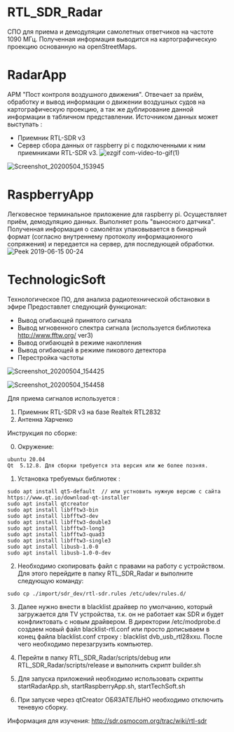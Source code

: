 # RTL_SDR_Radar

СПО для приема и демодуляции самолетных ответчиков на частоте 1090 МГц. 
Полученная информация выводится на картографическую проекцию основанную на openStreetMaps.

# RadarApp
АРМ "Пост контроля воздушного движения". Отвечает за приём, обработку и вывод информации о движении воздушных судов на картографическую проекцию, а так же дублирование данной информации в табличном представлении.
  Источником данных может выступать :
  - Приемник RTL-SDR v3
  - Сервер сбора данных от raspberry pi с подключенными к ним приемниками RTL-SDR v3.
![ezgif com-video-to-gif(1)](https://user-images.githubusercontent.com/34423525/74163125-f6beda00-4c32-11ea-9c2c-b9f83a039ed6.gif)

![Screenshot_20200504_153945](https://user-images.githubusercontent.com/34423525/80967679-69e58000-8e1f-11ea-9a81-233136189f7d.png)

# RaspberryApp
Легковесное терминальное приложение для raspberry pi. Осуществляет приём, демодуляцию данных. 
Выполняет роль "выносного датчика". Полученная информация о самолётах упаковывается в бинарный формат (согласно внутреннему протоколу информационного сопряжения) и передается на сервер, для последующей обработки.
![Peek 2019-06-15 00-24](https://user-images.githubusercontent.com/34423525/59540975-1e28a000-8f08-11e9-9c11-43b84cbe69cf.gif)

# TechnologicSoft
Технологическое ПО, для анализа радиотехнической обстановки в эфире
  Предоставлет следующий функционал:
  - Вывод огибающей принятого сигнала
  - Вывод мгновенного спектра сигнала (используется библиотека http://www.fftw.org/ ver3)
  - Вывод огибающей в режиме накопления
  - Вывод огибающей в режиме пикового детектора
  - Перестройка частоты
  
![Screenshot_20200504_154425](https://user-images.githubusercontent.com/34423525/80967744-884b7b80-8e1f-11ea-9095-62c6d4711c50.png)

![Screenshot_20200504_154458](https://user-images.githubusercontent.com/34423525/80968388-8a620a00-8e20-11ea-9695-a97a37872a93.png)

Для приема сигналов используется :
1. Приемник RTL-SDR v3 на базе Realtek RTL2832 
2. Антенна Харченко 

Инструкция по сборке:

  0. Окружение:
  
    ubuntu 20.04
    Qt  5.12.8. Для сборки требуется эта версия или же более позняя. 

  1. Установка требуемых библиотек :
  
    sudo apt install qt5-default  // или устновить нужную версию с сайта https://www.qt.io/download-qt-installer
    sudo apt install qtcreator 
    sudo apt install libfftw3-bin
    sudo apt install libfftw3-dev 
    sudo apt install libfftw3-double3
    sudo apt install libfftw3-long3
    sudo apt install libfftw3-quad3
    sudo apt install libfftw3-single3
    sudo apt install libusb-1.0-0
    sudo apt install libusb-1.0-0-dev

  2. Необходимо скопировать файл с правами на работу с устройством. Для этого перейдите в папку RTL_SDR_Radar и выполните следующую команду:
  
    sudo cp ./import/sdr_dev/rtl-sdr.rules /etc/udev/rules.d/
    
  3. Далее нужно внести в blacklist драйвер по умолчанию, который загружается для TV устройства, т.к. он не работает как SDR и будет конфликтовать с новым драйвером. 
    В директории /etc/modprobe.d создаем новый файл blacklist-rtl.conf или просто дописываем в конец файла blacklist.conf строку : blacklist dvb_usb_rtl28xxu. 
    После чего необходимо перезагрузить компьютер.
  4. Перейти в папку RTL_SDR_Radar/scripts/debug или RTL_SDR_Radar/scripts/release и выполнить скрипт builder.sh

  5. Для запуска приложений необходимо использовать скрипты startRadarApp.sh, startRaspberryApp.sh, startTechSoft.sh

  6. При запуске через qtCreator ОБЯЗАТЕЛЬНО необходимо отключить теневую сборку.

Информация для изучения:
http://sdr.osmocom.org/trac/wiki/rtl-sdr
